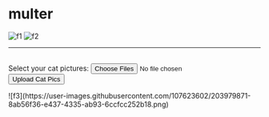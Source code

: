 # multer
![f1](https://user-images.githubusercontent.com/107623602/203979586-e8baa488-33ec-4f6a-ba5f-5d3a4a760f9e.png)
![f2](https://user-images.githubusercontent.com/107623602/203979612-16de1bf1-1dbc-495d-aef0-d7baede8da67.png)
<br />
  <hr />
  <br />
  <form method="POST" action="/upload-cat-pics" enctype="multipart/form-data">
    <div>
        <label>Select your cat pictures:</label>
        <input type="file" name="cat_pics" multiple />
    </div>
    <div>
        <input type="submit" value="Upload Cat Pics" />
    </div>
</form>
![f3](https://user-images.githubusercontent.com/107623602/203979871-8ab56f36-e437-4335-ab93-6ccfcc252b18.png)
